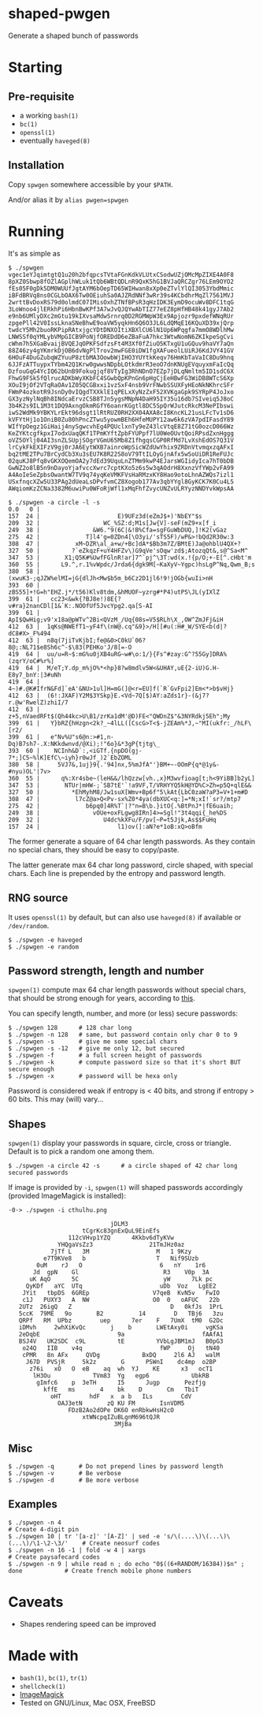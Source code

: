 
# shaped-pwgen

Generate a shaped bunch of passwords

# Starting

## Pre-requisite

- a working ```bash(1)```
- ```bc(1)```
- ```openssl(1)```
- eventually ```haveged(8)```

## Installation

Copy ```spwgen``` somewhere accessible by your ```$PATH```.

And/or alias it by ```alias pwgen=spwgen```

# Running

It's as simple as
```
$ ./spwgen
vgec1eYJqimtgtQ1u20h2bfqpcsTVtaFGnKdkVLUtxCSodwUZjOMcMpZIXE4A0F8
8pXZ0Sbwp8fOZlAGplhWLuk1tQb6WBtQDLnR9QxK5hG1BVJaQRCZgr76LEm9OYO2
fEs05F0gDk5DM0WUUfJgtAYM6bOepTD65WIHwan8xXp0eZTvlYlQI3053YbdMmic
iBFdBRVq8ns0CGLbOAX6Tw0OEiuhSa0AJZRdNNf3wRr39s4KCbdhrMqZl7561MVJ
2wrttBvDoxRS79d0olmdC07IMisOxhZTNfBPsR3qHzIDK3EymD9ocuWv8DFC1tqG
3LoWnoo4jlERkhPi6HbnBwKPf3A7wJvQJQYwAbTIZ77eEZ8pHfHB48k41gyJ7Ab2
e9nb6UMlyDXc2mGtu19kIXvsaMdwSrnrq0D2RGMWpW3Ex9Apjozr9pxdefWNqRUr
zpgePll42V0IssLknaSNeBhwE9oaVW5yqkHn6Q6O3JL6LdQMqE16KQuXD39xjQrp
twdcY5Mh2buoRKPipRAtxjgcYDtDNXOItiXBXlCU6lN1Up6WPqgfa7mmO8WDlhMw
LNWSSf0qYMLybVMpGICB9PoNjfOREDdD6eZBaFuA7hkc3WtwNomN6ZKIkpeSgCvi
cWhm7h5XGaBvaijBVQEJqOPKFSdfzsFt4M3Xf0fZiuO5KTxgU1uGQuv9haVY7aQn
88Z46zy4gYKmrkDjOB6dvNgPlTrov2mwFGE0iDW1fgXAFueolLUiRJ6KdJVY41GV
6HOuF4DuGZubqWZYuuP8ztbMA3OowbWjIHO3YUYtkKeqv76HmKbTaVaIC8Du9hnq
6JJFzATTuypxTYbm42Q1Krw0gwwsNDpbLOtkdmrR3eoO7dnKNUgEVquyxmFaIcQq
DzfouGqG4YcIQ62bUnB9Fokugjqf8VTyIg3RhNDnO7EZp7jDLqNmltm5ID1sdC6X
FhwG9FSk5fQlrucADKbWyXKbFC4SGwbQpKPnGn6pHgCjEeHBwFG3WiDB8WTcS6Xp
XOuI9jOf2VTqRaOAv1Z05QCGBxxi1vzSxF4nsb9VrFNwbSSUXFyHEoNkNKhrcSFr
FWmP4ozkotR9JsnDy0vIQgdTXXklE1qPELxXyNzZxF52XVKgaGpk9SYRpP4JoJxo
GX3yzNylNqBh8INdcaErvzCSB8TJn5ygsMNpN4DaH95IY35u16db7SIveiq5J8oC
3b4K2s9IL1M3t1DQ9AxngOkmRGfY6oanrKGgtl8DC5SpQrWJutcRkcM3NePIbswi
iwS2WdMk9YBKYLrEkt96dsgt1lRtRUZ0RH2XX04AXA8cI8KncKL21usLFcTv1sD6
kVFYtHj1o1OniB0Zu80hPncZTwu5yowmBEh6HfeMUPY12aw6k6zVA7pdIFasdY89
WIfYpOegz1GiHaij4nySgwcvhEg4PQUclxnTy9eZ43lcVtqE8Z71tG0ozcD066Wz
KeZYKtcgfkpxI7odxUaqQKf1TPmKYftZpbFYUPpf7lU0WeOUvtQoiRPsdZxnHggg
oVZ5OYlj04AI3snZLSUpjSOgrVGmU65Mb8Z1fhgqsCGP0RfMd7LvXshEdOS7Q31V
lrCykFkEXIFzV9gj0rJA6EytWXB7ainroWpSicWZdUwYhix9ZRDnVtvmqxzqAFxI
bq2tME2TPu7BrCydCb3Xu3sEU7K8R22S8oV79TtILOyGjnAfx5wSoUiDR1ReFUJc
02quKJ8Pfq8vGKXOQemOA2y7dEd39UquLnZTMm9kwP4EJarsWGIidyIca7hT0bDB
GwNZ2o8lB5n9nDayoYjafvccXwrc7cptKXo5z6s5w3qAOdrH8XxnzVfYWp2vFA99
A4AoIeSeZpbsOwantW7TV9q74yqKeVMKFVsHaRMzxKY8Hao9otoLhnAZWQs7izl1
USxfnqcXZw5U33PAg2dUeaLsDPvfvmCZ8Xogob177Av3qbYYgl8GyKCK7K0Cu4L5
AWqiomKzZCNa3382M6uwiPu0WFoRjWfl1xMqFhfZvycUNZvULRYyzNNDYvkWpsAA

$ ./spwgen -a circle -l -s
0.0   0 |                                  
157  24 |                      E)9UFz3d(eZmJ$+)'NbEY"$s
209  32 |                  WC_%SZ:d;M1s[Jw{V]-seF(mZ9+x[f_i
249  38 |               &W6."9(6C|&!B%Cfa=sgFGuWbDUQ,]!K2(vGaz
275  42 |             T]l4'g=0ZDn4[\O3yi/'sTS5F)/wP&>!bQd2R30w:3
308  47 |          xM~DZR\al_a+w/+Bc]dA*$Bb3m7Z/BMtE)Ja@ohblU4QX+?
327  50 |         ?`eZkqzF+uY4HFZv\)G9qVe'sOqw'zd$;AtozqQt&,s@^Sa<M^
347  53 |       X1;Q5K#%UwfFGlnR!ar]7^`pj^\3T:wd(x.!{p/O;+-E[^.cHbt'm
360  55 |      L9.^,r.1%vWpdc/Jrda6{dgk9M[~KaXyV~Ygpc)hsLgP^Nq,Qwm_B;s
380  58 |     (xwuK3-;qJZW%elMI=jG{dlJh<Mw$b5m_b6Cz2D1jl6!9!jOGb{wuIi>nH
393  60 |    zBS55]+!G=h"EHZ.j*/t56)Klv8tdm,&hMUOF~yzrg#*P4)utPS\JL(yIXlZ
399  61 |   cc23<&wk{?BJ8e!)8E{?v#ra}2nanCDl[1&`K:.NOOfUf5JvcYpg2.qa[S-AI
399  61 |   ApI$QwHig;v9'x18a@pWTv^2Bi<QVzM_/Uq{08s=V5$RLh\X_,OW^ZmJFj&iH
412  63 |  1qKs@NWEfT1~yF4f\(nW@.cq"&9}>/H[[#u(:H#_W/SYE<b(d|?dC8#X>_F%494
412  63 |  n8q(7jiTvKjbI;fe@&0>C0kU`06?8@;:NL71$e8Sh6c^-$\83(PEHKo'J/8[=-O
419  64 |  uu/u=R~$:mG%u0jXB4uRG~w#\o:1/}{Fs^#zay:G^?55Gy]DRA%(zqrY/oC#%r%]
419  64 |  M/eT;Y.dp_m%jO%*<hp}8?w8mdlv5W<&UHAY,uE{2-iU)G.H-E8y7_bnY:|3#uNh
419  64 |  4~)#.@K#IfrN&Fd]`eA'&NU>1ul]H=mG(]@<r=EU]f(`R`GvFpi2]Em<*>b$vHj}
412  63 |  (6!:JXAF)Y2M$3YSkp}E.<Vd~7Q[$)AY:aZds1r}-(&j7?r.@w'RwelZ)zhiI/7
412  63 |  z+5,nVaedRFt$(Qh44kc>U\B1/zrKa1dM'@D)FE<"QWDnZ$"&3NYRdkj5Eh";My
399  61 |   Y}bRZ{hHzgn<2k?_~4lLL([CscG>T<$-jZEAm%*J,~"MI(ukfr:_/hLF\[r2/
399  61 |   e"Nv%U"s6@n:>#1,n-Dq)B7sh7-.X:NKkdwnvd/@Xi);!"6o}&*3gP{tjtg\_
393  60 |    NCInh&D`:,<iGTf.{npDO(gj-7*;]C5~%lK]EfC\~iyh}r0wJf_)2`EbZOML
380  58 |     5VJ7&,1uj}9{.'94]nx,5%mJfA"'}BM+~-OOmP{q*@1y&-#nyu)OL'|7v>
360  55 |      q%:Xr4sbe~(leH&&/lhQzzw[vh.,x}M3wvfioag[t;h<9YiBB]b2yL]
347  53 |       NTUr|mHW-;`SB7tE'`!a9VF,T/VRHYYQ5kH@YD%C>Zh=p5Q+qlE&&
327  50 |         *EhMyhM8/Jw1suX[Wmv+Bp6f"5\kAt{LbC0zaW?aP3=V+1+m#D
308  47 |          l7cZ@a>Q<Pv-sx%Z0*4ya(dbXUC<q:]=*N;xI!`sr?/mtp7
275  42 |             b6pq0]4R%T`|?"n=B\b.}itO{.%BtPnJ*|fE6uaih;
249  38 |               vOUe+oxFLgwg8IRn]4>=Sgl!"3t4qqi{_he%DS
209  32 |                  U4dc%kXFu/F/pv[~P=t5Jjk,As$$FuHq
157  24 |                      l1)ov(]:aN?e*1oB:xQ>oBfm
```

The former generate a square of 64 char length passwords. As they contain no special chars, they should be easy to copy/paste.

The latter generate max 64 char long password, circle shaped, with special chars. Each line is prepended by the entropy and password length.

## RNG source

It uses ```openssl(1)``` by default, but can also use ```haveged(8)``` if available or ```/dev/random```.

	$ ./spwgen -e haveged
	$ ./spwgen -e random

## Password strength, length and number

```spwgen(1)``` compute max 64 char length passwords without special chars, that should be strong enough for years, according to [this](https://generatepasswords.org/how-to-calculate-entropy/).

You can specify length, number, and more (or less) secure passwords:

	$ ./spwgen 128		# 128 char long
	$ ./spwgen -n 128	# same, but password contain only char 0 to 9
	$ ./spwgen -s		# give me some special chars
	$ ./spwgen -s -12	# give me only 12, but secured
	$ ./spwgen -f		# a full screen height of passwords
	$ ./spwgen -k		# compute password size so that it's short BUT secure enough
	$ ./spwgen -x		# password will be hexa only

Password is considered weak if entropy is < 40 bits, and strong if entropy > 60 bits. This may (will) vary...

## Shapes

```spwgen(1)``` display your passwords in square, circle, cross or triangle. Default is to pick a random one among them.
	
	$ ./spwgen -a circle 42 -s		# a circle shaped of 42 char long secured passwords

If image is provided by ```-i```, ```spwgen(1)``` will shaped passwords accordingly (provided ImageMagick is installed):

```
·0·> ./spwgen -i cthulhu.png

                             jDLM3
                     tCgrKc83gnExQuL9EinEfs
                 112cVHvp1YZQ      4Kkbv6dTyKVw
              YHQgaVsZz3                21TmJHz0az
            7jTf L   3M                   M   1 9Kzy
          e7T9KVe8   b                    T   Nif9SUzb
        0uM    rJ   O                      6   nY    1r6
       Jd  gpN    Gl                        R3    V0p  3A
      uK AqO      5C                        yW      7Lk pc
     QyKDf   aYC  UTq                      uDb  Voz   LgEE2
    JYit   tbpDS  6GREp                  V7qeB  KvN5v   FwIO
    c1J   PUXY3   A  NW                  O0  0   oAFUC   22b
   2UTz  26igQ   Z                            D   0kfJs  1PrL
   5ccK  79ME   9o       B2          14        D   TBj6   3zu
   QRPf   RM  UPbz        uep      7er    F   7UmX  tM0  G2Dc
   iDMvh     2whXiKvQc       j    b       LWEtAxy0i     vgKSa
   2eDqbE                      9a                      fAAfA1
   BSJ4V   UK2SDC  c9L         tE         YVbLgJBM1mJ   B0pG3
    o24Q   IIB    v4q                      fWP     Oj   tN40
    cPMR   8n AFx     QVDg            BxDQ     2l6 AJ   walM
     J67D  PVSjR     5k2z       G      PSWnI    dc4mp  o2BP
      z76i   xO   O  eB    aq  wh  YJ    KE      x3   ocT1
       lH3Ou            TVm83  Yg   egp6            UbkRB
        gImfc6    p  3eTH      I5      Jugp       Pezfjg
          kffE   ms       4    bk    D       Cm   TbiT
            oHT        hdF   x  a b   ILs        CdV
              OAJ3etN       zQ KU FM       IsnVDM5
                 FDzB2Ao2dOPe DK6O enRbkwHsH2cO
                     xtWNcpqIZuBLgnM696tQJR
                              3MjBa

```

## Misc

	$ ./spwgen -q		# Do not prepend lines by password length
	$ ./spwgen -v		# Be verbose
	$ ./spwgen -d		# Be more verbose

## Examples

	$ ./spwgen -n 4                                                                     # Create 4-digit pin
	$ ./spwgen 10 | tr '[a-z]' '[A-Z]' | sed -e 's/\(....\)\(...\)\(...\)/\1-\2-\3/'    # Create neosurf codes
	$ ./spwgen -n 16 -1 | fold -w 4 | xargs                                             # Create paysafecard codes
	$ ./spwgen -n 9 | while read n ; do echo "0$((6+RANDOM/16384))$n" ; done            # Create french mobile phone numbers

# Caveats

- Shapes rendering speed can be improved

# Made with

- ```bash(1)```, ```bc(1)```, ```tr(1)```
- ```shellcheck(1)```
- [ImageMagick](https://imagemagick.org/script/index.php)
- Tested on GNU/Linux, Mac OSX, FreeBSD
